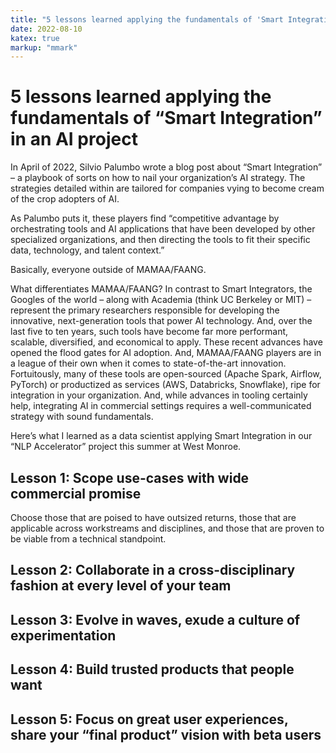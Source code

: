 ```yaml
---
title: "5 lessons learned applying the fundamentals of 'Smart Integration' in an AI project "
date: 2022-08-10
katex: true
markup: "mmark"
---
```


# 5 lessons learned applying the fundamentals of “Smart Integration” in an AI project 

In April of 2022, Silvio Palumbo wrote a blog post about “Smart Integration” – a playbook of sorts on how to nail your organization’s AI strategy. The strategies detailed within are tailored for companies vying to become cream of the crop adopters of AI. 

As Palumbo puts it, these players find “competitive advantage by orchestrating tools and AI applications that have been developed by other specialized organizations, and then directing the tools to fit their specific data, technology, and talent context.” 

Basically, everyone outside of MAMAA/FAANG. 

What differentiates MAMAA/FAANG? In contrast to Smart Integrators, the Googles of the world – along with Academia (think UC Berkeley or MIT) – represent the primary researchers responsible for developing the innovative, next-generation tools that power AI technology. And, over the last five to ten years, such tools have become far more performant, scalable, diversified, and economical to apply. These recent advances have opened the flood gates for AI adoption. And, MAMAA/FAANG players are in a league of their own when it comes to state-of-the-art innovation. Fortuitously, many of these tools are open-sourced (Apache Spark, Airflow, PyTorch) or productized as services (AWS, Databricks, Snowflake), ripe for integration in your organization. And, while advances in tooling certainly help, integrating AI in commercial settings requires a well-communicated strategy with sound fundamentals.  

Here’s what I learned as a data scientist applying Smart Integration in our “NLP Accelerator” project this summer at West Monroe. 


## Lesson 1: Scope use-cases with wide commercial promise

Choose those that are poised to have outsized returns, those that are applicable across workstreams and disciplines, and those that are proven to be viable from a technical standpoint.

## Lesson 2: Collaborate in a cross-disciplinary fashion at every level of your team

## Lesson 3: Evolve in waves, exude a culture of experimentation

## Lesson 4: Build trusted products that people want

## Lesson 5: Focus on great user experiences, share your “final product” vision with beta users 
